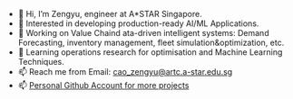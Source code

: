 - 👋 Hi, I’m Zengyu, engineer at A*STAR Singapore.
- 👀 Interested in developing production-ready AI/ML Applications.
- 💞️ Working on Value Chaind ata-driven intelligent systems: Demand Forecasting, inventory management, fleet simulation&optimization, etc.
- 🌱 Learning operations research for optimisation and Machine Learning Techniques.
- 📫 Reach me from Email: cao_zengyu@artc.a-star.edu.sg
- 📫 [Personal Github Account for more projects](https://github.com/BiancaZYCao)

<!---
ZengyuCao-ARTC/ZengyuCao-ARTC is a ✨ special ✨ repository because its `README.md` (this file) appears on your GitHub profile.
You can click the Preview link to take a look at your changes.
--->
